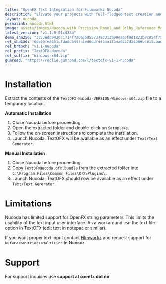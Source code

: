```yaml
---
title: "OpenFX Text Integration for Filmworkz Nucoda"
description: "Elevate your projects with full-fledged text creation and animation seamlessly integrated within your existing Nucoda workflow, powered by our advanced OpenFX text generator."
layout: nucoda
permalink: nucoda.html
image: assets/images/Nucoda_with_Precision_Panel_and_Dolby_Reference_Monitor.jpg
latest_version: "v1.1.0-81c433a"
demo_sha256: "3c53edd9430c1714f72065bd5573793313b90ea6af9d1823b8c854f75aa9179e"
rel_sha256: "06c99fe8651cfda8c844743ed0ddf4434a1f34a6722d34069c4815cbad022d2f"
rel_branch: "v1.1-nucoda"
rel_prefix: "TextOFX-Nucoda"
rel_suffix: "Windows-x64.zip"
gumroad: "https://rodlie.gumroad.com/l/textofx-v1-1-nucoda"
---
```


# Installation

Extract the contents of the `TextOFX-Nucoda-VERSION-Windows-x64.zip` file to a temporary location.

**Automatic Installation**

1. Close Nucoda before proceeding.
2. Open the extracted folder and double-click on `Setup.exe`.
3. Follow the on-screen instructions to complete the installation.
4. Launch Nucoda. TextOFX will be available as an effect under `Text/Text Generator`.

**Manual Installation**

1. Close Nucoda before proceeding.
2. Copy `TextOFXNucoda.ofx.bundle` from the extracted folder into `C:\Program Files\Common Files\OFX\Plugins\`.
3. Launch Nucoda. TextOFX should now be available as an effect under `Text/Text Generator`.

# Limitations

Nucoda has limited support for OpenFX string parameters. This limits the usability of the text input user interface. As a workaround use the text file option in TextOFX (edit text in notepad or similar).

If you want proper text input contact [Filmworkz](https://filmworkz.com/nucoda/) and request support for `kOfxParamStringIsMultiLine` in Nucoda.

# Support

For support inquiries use **support at openfx dot no**.
